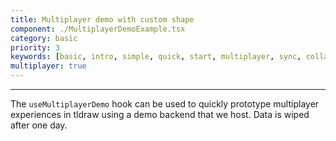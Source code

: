 ```yaml
---
title: Multiplayer demo with custom shape
component: ./MultiplayerDemoExample.tsx
category: basic
priority: 3
keywords: [basic, intro, simple, quick, start, multiplayer, sync, collaboration, custom shape]
multiplayer: true
---
```


---

The `useMultiplayerDemo` hook can be used to quickly prototype multiplayer experiences in tldraw using a demo backend that we host. Data is wiped after one day.

